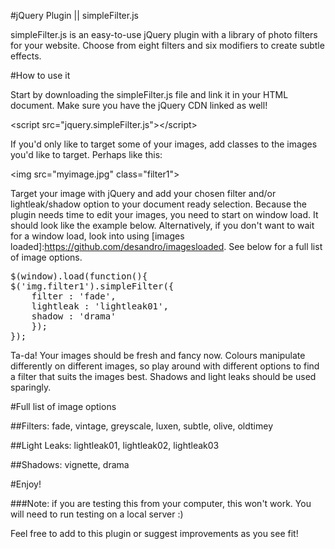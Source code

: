 #jQuery Plugin || simpleFilter.js 

simpleFilter.js is an easy-to-use jQuery plugin with a library of photo filters for your website. Choose from eight filters and six modifiers to create subtle effects.

#How to use it

Start by downloading the simpleFilter.js file and link it in your HTML document. Make sure you have the jQuery CDN linked as well!

&lt;script src=&quot;jquery.simpleFilter.js&quot;&gt;&lt;/script&gt;

If you'd only like to target some of your images, add classes to the images you'd like to target. Perhaps like this:

&lt;img src=&quot;myimage.jpg&quot; class=&quot;filter1&quot;&gt;

Target your image with jQuery and add your chosen filter and/or lightleak/shadow option to your document ready selection. Because the plugin needs time to edit your images, you need to start on window load. It should look like the example below. Alternatively, if you don't want to wait for a window load, look into using [images loaded]:https://github.com/desandro/imagesloaded. See below for a full list of image options.

<pre>$(window).load(function(){
$('img.filter1').simpleFilter({
	filter : 'fade',
	lightleak : 'lightleak01',
	shadow : 'drama'
	});
});</pre>

Ta-da! Your images should be fresh and fancy now. Colours manipulate differently on different images, so play around with different options to find a filter that suits the images best. Shadows and light leaks should be used sparingly.

#Full list of image options

##Filters: 
fade, vintage, greyscale, luxen, subtle, olive, oldtimey

##Light Leaks: 
lightleak01, lightleak02, lightleak03

##Shadows: 
vignette, drama

#Enjoy! 

###Note: if you are testing this from your computer, this won't work. You will need to run testing on a local server :)

Feel free to add to this plugin or suggest improvements as you see fit!